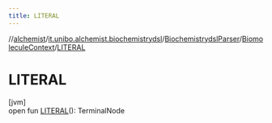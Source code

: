 ```yaml
---
title: LITERAL
---
```

//[alchemist](../../../../index.html)/[it.unibo.alchemist.biochemistrydsl](../../index.html)/[BiochemistrydslParser](../index.html)/[BiomoleculeContext](index.html)/[LITERAL](-l-i-t-e-r-a-l.html)



# LITERAL



[jvm]\
open fun [LITERAL](-l-i-t-e-r-a-l.html)(): TerminalNode




